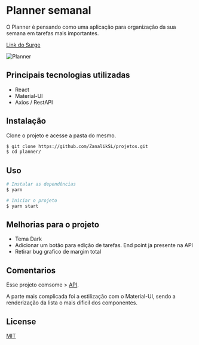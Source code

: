 # Planner semanal

O Planner é pensando como uma aplicação para organização da sua semana em tarefas mais importantes.

[Link do Surge](https://jumpy-organization.surge.sh/)

![Planner](https://user-images.githubusercontent.com/71197933/126256451-6c0062dd-68ab-440d-99ba-a599ddbea1c2.png)

## Principais tecnologias utilizadas

- React
- Material-UI
- Axios / RestAPI

## Instalação

 Clone o projeto e acesse a pasta do mesmo.

```bash
$ git clone https://github.com/ZanalikSL/projetos.git
$ cd planner/
```

## Uso

```bash
# Instalar as dependências
$ yarn

# Iniciar o projeto
$ yarn start
```

## Melhorias para o projeto

- Tema Dark
- Adicionar um botão para edição de tarefas. End point ja presente na API
- Retirar bug grafico de margim total

## Comentarios

Esse projeto comsome > [API](https://documenter.getpostman.com/view/7549981/SW7aXnRm?version=latest). 

A parte mais complicada foi a estilização com o Material-UI, sendo a renderização da lista o mais dificil dos componentes.

## License

[MIT](https://choosealicense.com/licenses/mit/)
